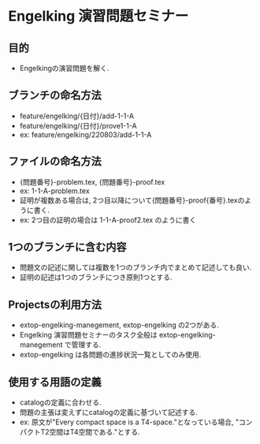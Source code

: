 # Engelking 演習問題セミナー

## 目的
- Engelkingの演習問題を解く.

## ブランチの命名方法
- feature/engelking/{日付}/add-1-1-A
- feature/engelking/{日付}/prove1-1-A
- ex: feature/engelking/220803/add-1-1-A

## ファイルの命名方法
- {問題番号}-problem.tex, {問題番号}-proof.tex
- ex: 1-1-A-problem.tex
- 証明が複数ある場合は, 2つ目以降について{問題番号}-proof{番号}.texのように書く.
- ex: 2つ目の証明の場合は 1-1-A-proof2.tex のように書く

## 1つのブランチに含む内容
- 問題文の記述に関しては複数を1つのブランチ内でまとめて記述しても良い.
- 証明の記述は1つのブランチにつき原則1つとする.

## Projectsの利用方法
- extop-engelking-manegement, extop-engelking の2つがある.
- Engelking 演習問題セミナーのタスク全般は extop-engelking-manegement で管理する.
- extop-engelking は各問題の進捗状況一覧としてのみ使用.

## 使用する用語の定義
- catalogの定義に合わせる.
- 問題の主張は変えずにcatalogの定義に基づいて記述する.
- ex: 原文が"Every compact space is a T4-space."となっている場合, "コンパクトT2空間はT4空間である."とする.
